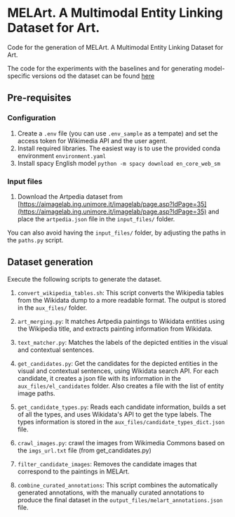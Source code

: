 # MELArt. A Multimodal Entity Linking  Dataset for Art.

Code for the generation of MELArt. A Multimodal Entity Linking  Dataset for Art.

The code for the experiments with the baselines and for generating model-specific versions od the dataset can be found [here](https://github.com/HPI-Information-Systems/MELArt_experiments/)

## Pre-requisites

### Configuration

1. Create a `.env` file (you can use `.env_sample` as a tempate) and set the access token for Wikimedia API and the user agent.
2. Install required libraries. The easiest way is to use the provided conda environment `environment.yaml`
3. Install spacy English model `python -m spacy download en_core_web_sm`

### Input files
1. Download the Artpedia dataset from [https://aimagelab.ing.unimore.it/imagelab/page.asp?IdPage=35](https://aimagelab.ing.unimore.it/imagelab/page.asp?IdPage=35) and place the `artpedia.json` file in the `input_files/` folder.
<!-- 2. Download the Wikidata dump `latest-all.json.bz2` [https://dumps.wikimedia.org/wikidatawiki/entities/](https://dumps.wikimedia.org/wikidatawiki/entities/) the dump from 2023-03-22 was used to generate MELArt. The file should be put into or linked from `input_files/`. -->
<!-- TODO describe QLever setup -->

You can also avoid having the `input_files/` folder, by adjusting the paths in the `paths.py` script.

## Dataset generation

Execute the following scripts to generate the dataset.

1. `convert_wikipedia_tables.sh`: This script converts the Wikipedia tables from the Wikidata dump to a more readable format. The output is stored in the `aux_files/` folder.

2. `art_merging.py`: It matches Artpedia paintings to Wikidata entities using the Wikipedia title, and extracts painting information from Wikidata.

3. `text_matcher.py`: Matches the labels of the depicted entities in the visual and contextual sentences.

4. `get_candidates.py`: Get the candidates for the depicted entities in the visual and contextual sentences, using Wikidata search API. For each candidate, it creates a json file with its information in the `aux_files/el_candidates` folder. Also creates a file with the list of entity image paths.

5. `get_candidate_types.py`: Reads each candidate information, builds a set of all the types, and uses Wikidata's API to get the type labels. The types information is stored in the `aux_files/candidate_types_dict.json` file.

6. `crawl_images.py`: crawl the images from Wikimedia Commons based on the `imgs_url.txt` file (from get_candidates.py)

7. `filter_candidate_images`: Removes the candidate images that correspond to the paintings in MELArt.

8. `combine_curated_annotations`: This script combines the automatically generated annotations, with the manually curated annotations to produce the final dataset in the `output_files/melart_annotations.json` file.